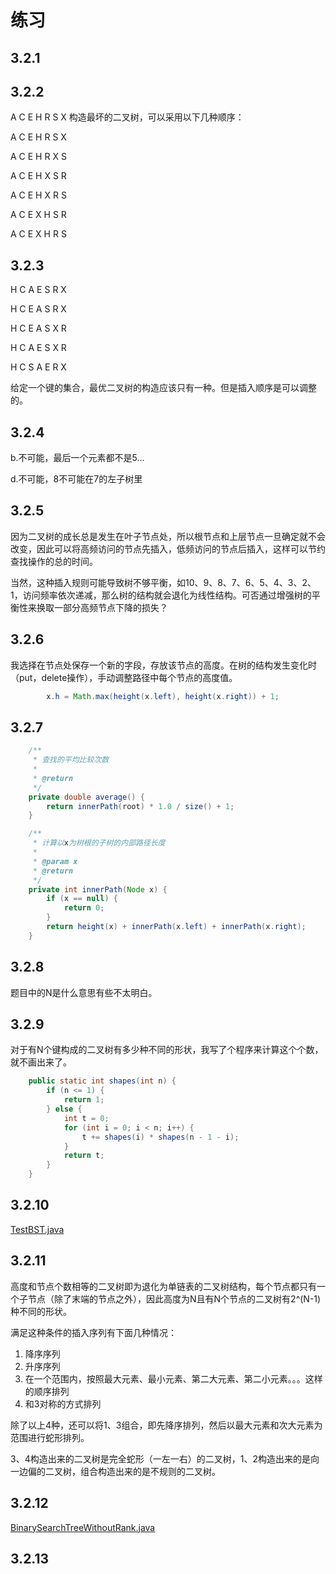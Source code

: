 # 练习

## 3.2.1 



## 3.2.2

A C E H R S X 构造最坏的二叉树，可以采用以下几种顺序：

A C E H R S X

A C E H R X S

A C E H X S R

A C E H X R S

A C E X H S R

A C E X H R S

## 3.2.3

H C A E S R X

H C E A S R X

H C E A S X R

H C A E S X R

H C S A E R X

给定一个键的集合，最优二叉树的构造应该只有一种。但是插入顺序是可以调整的。

## 3.2.4

b.不可能，最后一个元素都不是5...

d.不可能，8不可能在7的左子树里

## 3.2.5

因为二叉树的成长总是发生在叶子节点处，所以根节点和上层节点一旦确定就不会改变，因此可以将高频访问的节点先插入，低频访问的节点后插入，这样可以节约查找操作的总的时间。

当然，这种插入规则可能导致树不够平衡，如10、9、8、7、6、5、4、3、2、1，访问频率依次递减，那么树的结构就会退化为线性结构。可否通过增强树的平衡性来换取一部分高频节点下降的损失？

## 3.2.6

我选择在节点处保存一个新的字段，存放该节点的高度。在树的结构发生变化时（put，delete操作），手动调整路径中每个节点的高度值。

```java
        x.h = Math.max(height(x.left), height(x.right)) + 1;
```

## 3.2.7

```java
    /**
     * 查找的平均比较次数
     *
     * @return
     */
    private double average() {
        return innerPath(root) * 1.0 / size() + 1;
    }

    /**
     * 计算以x为树根的子树的内部路径长度
     *
     * @param x
     * @return
     */
    private int innerPath(Node x) {
        if (x == null) {
            return 0;
        }
        return height(x) + innerPath(x.left) + innerPath(x.right);
    }
```

## 3.2.8

题目中的N是什么意思有些不太明白。

## 3.2.9

对于有N个键构成的二叉树有多少种不同的形状，我写了个程序来计算这个个数，就不画出来了。

```java
    public static int shapes(int n) {
        if (n <= 1) {
            return 1;
        } else {
            int t = 0;
            for (int i = 0; i < n; i++) {
                t += shapes(i) * shapes(n - 1 - i);
            }
            return t;
        }
    }
```

## 3.2.10

[TestBST.java](https://github.com/Dokyme/algorithms_4th_exercises/blob/master/src/main/java/com/dokyme/alg4/searching/binaryst/TestBST.java)

## 3.2.11

高度和节点个数相等的二叉树即为退化为单链表的二叉树结构，每个节点都只有一个子节点（除了末端的节点之外），因此高度为N且有N个节点的二叉树有2^(N-1)种不同的形状。

满足这种条件的插入序列有下面几种情况：

1. 降序序列
2. 升序序列
3. 在一个范围内，按照最大元素、最小元素、第二大元素、第二小元素。。。这样的顺序排列
4. 和3对称的方式排列

除了以上4种，还可以将1、3组合，即先降序排列，然后以最大元素和次大元素为范围进行蛇形排列。

3、4构造出来的二叉树是完全蛇形（一左一右）的二叉树，1、2构造出来的是向一边偏的二叉树，组合构造出来的是不规则的二叉树。

## 3.2.12

[BinarySearchTreeWithoutRank.java](https://github.com/Dokyme/algorithms_4th_exercises/blob/master/src/main/java/com/dokyme/alg4/searching/binaryst/BinarySearchTreeWithoutRank.java)

## 3.2.13


